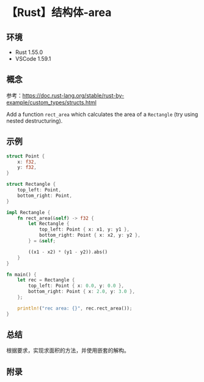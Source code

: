 # 【Rust】结构体-area

## 环境

- Rust 1.55.0
- VSCode 1.59.1

## 概念

参考：<https://doc.rust-lang.org/stable/rust-by-example/custom_types/structs.html>

Add a function `rect_area` which calculates the area of a `Rectangle` (try using nested destructuring).

## 示例

```rust
struct Point {
    x: f32,
    y: f32,
}

struct Rectangle {
    top_left: Point,
    bottom_right: Point,
}

impl Rectangle {
    fn rect_area(&self) -> f32 {
        let Rectangle {
            top_left: Point { x: x1, y: y1 },
            bottom_right: Point { x: x2, y: y2 },
        } = &self;

        ((x1 - x2) * (y1 - y2)).abs()
    }
}

fn main() {
    let rec = Rectangle {
        top_left: Point { x: 0.0, y: 0.0 },
        bottom_right: Point { x: 2.0, y: 3.0 },
    };

    println!("rec area: {}", rec.rect_area());
}
```

## 总结

根据要求，实现求面积的方法，并使用嵌套的解构。

## 附录
